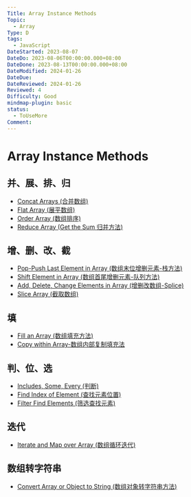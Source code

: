 ```yaml
---
Title: Array Instance Methods
Topic:
  - Array
Type: D
tags:
  - JavaScript
DateStarted: 2023-08-07
DateDo: 2023-08-06T00:00:00.000+08:00
DateDone: 2023-08-13T00:00:00.000+08:00
DateModified: 2024-01-26
DateDue: 
DateReviewed: 2024-01-26
Reviewed: 4
Difficulty: Good
mindmap-plugin: basic
status:
  - ToUseMore
Comment:
---
```


# Array Instance Methods

## 并、展、排、归
- [Concat Arrays (合并数组)](Concat%20Arrays%20(合并数组).md)
- [Flat Array (展平数组)](Flat%20Array%20(展平数组).md)
- [Order Array (数组排序)](Order%20Array%20(数组排序).md)
- [Reduce Array (Get the Sum 归并方法)](Reduce%20Array%20(Get%20the%20Sum%20归并方法).md)

## 增、删、改、截
- [Pop-Push Last Element in Array (数组末位增删元素-栈方法)](Pop-Push%20Last%20Element%20in%20Array%20(数组末位增删元素-栈方法).md)
- [Shift Element in Array (数组首尾增删元素-队列方法)](Shift%20Element%20in%20Array%20(数组首尾增删元素-队列方法).md)
- [Add, Delete, Change Elements in Array (增删改数组-Splice)](Add,%20Delete,%20Change%20Elements%20in%20Array%20(增删改数组-Splice).md)
- [Slice Array (截取数组)](Slice%20Array%20(截取数组).md)

## 填
- [Fill an Array (数组填充方法)](Fill%20an%20Array%20(数组填充方法).md)
- [Copy within Array-数组内部复制填充法](Copy%20within%20Array-数组内部复制填充法.md)

## 判、位、选
- [Includes, Some, Every (判断)](Includes,%20Some,%20Every%20(判断).md)
- [Find Index of Element (查找元素位置)](Find%20Index%20of%20Element%20(查找元素位置).md)
- [Filter Find Elements (筛选查找元素)](Filter%20Find%20Elements%20(筛选查找元素).md)

## 迭代
- [Iterate and Map over Array (数组循环迭代)](Iterate%20and%20Map%20over%20Array%20(数组循环迭代).md)

## 数组转字符串
- [Convert Array or Object to String (数组对象转字符串方法)](Convert%20Array%20or%20Object%20to%20String%20(数组对象转字符串方法).md)